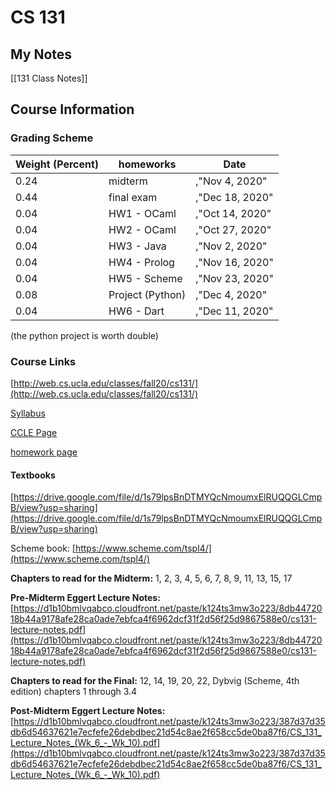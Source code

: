 # CS 131

## My Notes

[[131 Class Notes]]



## Course Information

### Grading Scheme
﻿Weight (Percent)|homeworks|Date
-|-|-|
0.24|midterm|,"Nov 4, 2020"
0.44|final exam|,"Dec 18, 2020"
0.04|HW1 - OCaml|,"Oct 14, 2020"
0.04|HW2 - OCaml|,"Oct 27, 2020"
0.04|HW3 - Java|,"Nov 2, 2020"
0.04|HW4 - Prolog|,"Nov 16, 2020"
0.04|HW5 - Scheme|,"Nov 23, 2020"
0.08|Project (Python)|,"Dec 4, 2020"
0.04|HW6 - Dart|,"Dec 11, 2020"
(the python project is worth double)


### Course Links
[http://web.cs.ucla.edu/classes/fall20/cs131/](http://web.cs.ucla.edu/classes/fall20/cs131/)

[Syllabus](http://web.cs.ucla.edu/classes/fall20/cs131/syllabus.html)

[CCLE Page](https://ccle.ucla.edu/course/view/20F-COMSCI131-1?section=0)

[homework page](http://web.cs.ucla.edu/classes/fall20/cs131/homework.html)

#### Textbooks
[https://drive.google.com/file/d/1s79lpsBnDTMYQcNmoumxElRUQQGLCmpB/view?usp=sharing](https://drive.google.com/file/d/1s79lpsBnDTMYQcNmoumxElRUQQGLCmpB/view?usp=sharing)

Scheme book: [https://www.scheme.com/tspl4/](https://www.scheme.com/tspl4/)

**Chapters to read for the Midterm:** 1, 2, 3, 4, 5, 6, 7, 8, 9, 11, 13, 15, 17

**Pre-Midterm Eggert Lecture Notes:** [https://d1b10bmlvqabco.cloudfront.net/paste/k124ts3mw3o223/8db4472018b44a9178afe28ca0ade7ebfca4f6962dcf31f2d56f25d9867588e0/cs131-lecture-notes.pdf](https://d1b10bmlvqabco.cloudfront.net/paste/k124ts3mw3o223/8db4472018b44a9178afe28ca0ade7ebfca4f6962dcf31f2d56f25d9867588e0/cs131-lecture-notes.pdf)

**Chapters to read for the Final:** 12, 14, 19, 20, 22, Dybvig (Scheme, 4th edition) chapters 1 through 3.4

**Post-Midterm Eggert Lecture Notes:** [https://d1b10bmlvqabco.cloudfront.net/paste/k124ts3mw3o223/387d37d35db6d54637621e7ecfefe26debdbec21d54c8ae2f658cc5de0ba87f6/CS_131_Lecture_Notes_(Wk_6_-_Wk_10).pdf](https://d1b10bmlvqabco.cloudfront.net/paste/k124ts3mw3o223/387d37d35db6d54637621e7ecfefe26debdbec21d54c8ae2f658cc5de0ba87f6/CS_131_Lecture_Notes_(Wk_6_-_Wk_10).pdf)


